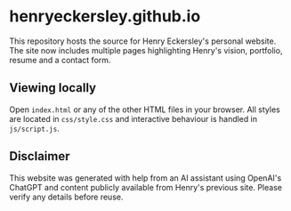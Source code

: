 # henryeckersley.github.io

This repository hosts the source for Henry Eckersley's personal website. The site now includes multiple pages highlighting Henry's vision, portfolio, resume and a contact form.

## Viewing locally

Open `index.html` or any of the other HTML files in your browser. All styles are located in `css/style.css` and interactive behaviour is handled in `js/script.js`.

## Disclaimer

This website was generated with help from an AI assistant using OpenAI's ChatGPT and content publicly available from Henry's previous site. Please verify any details before reuse.
